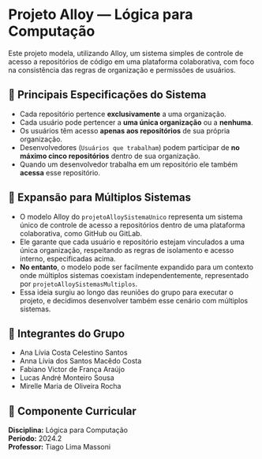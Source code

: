 # Projeto Alloy — Lógica para Computação

Este projeto modela, utilizando Alloy, um sistema simples de controle de acesso a repositórios de código em uma plataforma colaborativa, com foco na consistência das regras de organização e permissões de usuários.

## 🧩 Principais Especificações do Sistema

- Cada repositório pertence **exclusivamente** a uma organização.
- Cada usuário pode pertencer a **uma única organização** ou a **nenhuma**.
- Os usuários têm acesso **apenas aos repositórios** de sua própria organização.
- Desenvolvedores (`Usuários que trabalham`) podem participar de **no máximo cinco repositórios** dentro de sua organização.
- Quando um desenvolvedor trabalha em um repositório ele também **acessa** esse repositório.

## 📌 Expansão para Múltiplos Sistemas
- O modelo Alloy do `projetoAlloySistemaUnico` representa um sistema único de controle de acesso a repositórios dentro de uma plataforma colaborativa, como GitHub ou GitLab.
- Ele garante que cada usuário e repositório estejam vinculados a uma única organização, respeitando as regras de isolamento e acesso interno, especificadas acima.
- **No entanto**, o modelo pode ser facilmente expandido para um contexto onde múltiplos sistemas coexistam independentemente, representado por `projetoAlloySistemasMultiplos`.
- Essa ideia surgiu ao longo das reuniões do grupo para executar o projeto, e decidimos desenvolver também esse cenário com múltiplos sistemas.

## 👥 Integrantes do Grupo

- Ana Lívia Costa Celestino Santos  
- Anna Lívia dos Santos Macêdo Costa  
- Fabiano Victor de França Araújo  
- Lucas André Monteiro Sousa
- Mirelle Maria de Oliveira Rocha

## 📘 Componente Curricular

**Disciplina:** Lógica para Computação  
**Período:** 2024.2  
**Professor:** Tiago Lima Massoni
